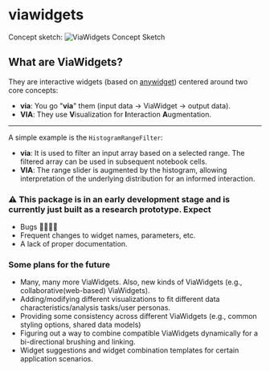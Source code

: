 # viawidgets

Concept sketch:
![ViaWidgets Concept Sketch](docs/viawidgets-concept-sketch.jpg)

## What are ViaWidgets?

They are interactive widgets (based on [anywidget](https://anywidget.dev/)) centered around two core concepts:

- **via**: You go "**via**" them (input data → ViaWidget → output data).
- **VIA**: They use **V**isualization for **I**nteraction **A**ugmentation.

---

A simple example is the `HistogramRangeFilter`:

- **via**: It is used to filter an input array based on a selected range. The filtered array can be used in subsequent notebook cells.
- **VIA**: The range slider is augmented by the histogram, allowing interpretation of the underlying distribution for an informed interaction.

### ⚠️ This package is in an early development stage and is currently just built as a research prototype. Expect

- Bugs 🐛🐛🐛🐛
- Frequent changes to widget names, parameters, etc.
- A lack of proper documentation.

### Some plans for the future

- Many, many more ViaWidgets. Also, new kinds of ViaWidgets (e.g., collaborative(web-based) ViaWidgets).
- Adding/modifying different visualizations to fit different data characteristics/analysis tasks/user personas.
- Providing some consistency across different ViaWidgets (e.g., common styling options, shared data models)
- Figuring out a way to combine compatible ViaWidgets dynamically for a bi-directional brushing and linking.
- Widget suggestions and widget combination templates for certain application scenarios.
